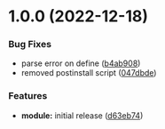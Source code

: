 # 1.0.0 (2022-12-18)


### Bug Fixes

* parse error on define ([b4ab908](https://github.com/sws2apps/vite-plugin-package-version/commit/b4ab908ba2a04247a124fa7813a11ba663a264be))
* removed postinstall script ([047dbde](https://github.com/sws2apps/vite-plugin-package-version/commit/047dbdeb3b699dd2c8be3f1b44f87686aa3f8259))


### Features

* **module:** initial release ([d63eb74](https://github.com/sws2apps/vite-plugin-package-version/commit/d63eb746272b6554a256f836b5564b423b408e5b))
